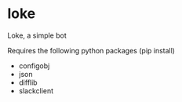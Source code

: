 # loke
Loke, a simple bot

Requires the following python packages (pip install)
- configobj
- json
- difflib
- slackclient
